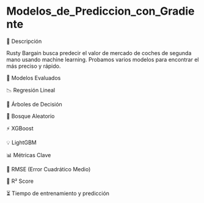 # Modelos_de_Prediccion_con_Gradiente

📌 Descripción

Rusty Bargain busca predecir el valor de mercado de coches de segunda mano usando machine learning. Probamos varios modelos para encontrar el más preciso y rápido.


🎯 Modelos Evaluados

📉 Regresión Lineal

🌳 Árboles de Decisión

🌲 Bosque Aleatorio

⚡ XGBoost

💡 LightGBM


📊 Métricas Clave

📏 RMSE (Error Cuadrático Medio)

🎯 R² Score

⏳ Tiempo de entrenamiento y predicción
